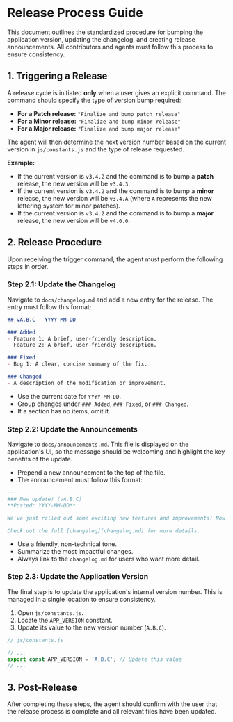 # Release Process Guide

This document outlines the standardized procedure for bumping the application version, updating the changelog, and creating release announcements. All contributors and agents must follow this process to ensure consistency.

## 1. Triggering a Release

A release cycle is initiated **only** when a user gives an explicit command. The command should specify the type of version bump required:

- **For a Patch release:** `"Finalize and bump patch release"`
- **For a Minor release:** `"Finalize and bump minor release"`
- **For a Major release:** `"Finalize and bump major release"`

The agent will then determine the next version number based on the current version in `js/constants.js` and the type of release requested.

**Example:**
- If the current version is `v3.4.2` and the command is to bump a **patch** release, the new version will be `v3.4.3`.
- If the current version is `v3.4.2` and the command is to bump a **minor** release, the new version will be `v3.4.A` (where `A` represents the new lettering system for minor patches).
- If the current version is `v3.4.2` and the command is to bump a **major** release, the new version will be `v4.0.0`.

## 2. Release Procedure

Upon receiving the trigger command, the agent must perform the following steps in order.

### Step 2.1: Update the Changelog

Navigate to `docs/changelog.md` and add a new entry for the release. The entry must follow this format:

````markdown
## vA.B.C - YYYY-MM-DD

### Added
- Feature 1: A brief, user-friendly description.
- Feature 2: A brief, user-friendly description.

### Fixed
- Bug 1: A clear, concise summary of the fix.

### Changed
- A description of the modification or improvement.
````

- Use the current date for `YYYY-MM-DD`.
- Group changes under `### Added`, `### Fixed`, or `### Changed`.
- If a section has no items, omit it.

### Step 2.2: Update the Announcements

Navigate to `docs/announcements.md`. This file is displayed on the application's UI, so the message should be welcoming and highlight the key benefits of the update.

- Prepend a new announcement to the top of the file.
- The announcement must follow this format:

````markdown
---
### New Update! (vA.B.C)
**Posted: YYYY-MM-DD**

We've just rolled out some exciting new features and improvements! Now you can [Benefit 1] and [Benefit 2]. We also fixed the issue with [Bug Fix Summary].

Check out the full [changelog](changelog.md) for more details.
````

- Use a friendly, non-technical tone.
- Summarize the most impactful changes.
- Always link to the `changelog.md` for users who want more detail.

### Step 2.3: Update the Application Version

The final step is to update the application's internal version number. This is managed in a single location to ensure consistency.

1.  Open `js/constants.js`.
2.  Locate the `APP_VERSION` constant.
3.  Update its value to the new version number (`A.B.C`).

```javascript
// js/constants.js

// ...
export const APP_VERSION = 'A.B.C'; // Update this value
// ...
```

## 3. Post-Release

After completing these steps, the agent should confirm with the user that the release process is complete and all relevant files have been updated.
